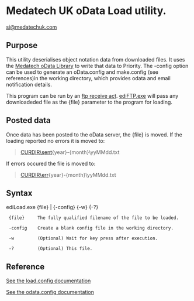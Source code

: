 # Medatech UK oData Load utility.
[si@medatechuk.com](si@medatechuk.com)

## Purpose

This utility deserialises object notation data from downloaded files. 
It uses the [Medatech oData Library](https://github.com/MedatechUK/MedatechEDI/tree/master/oData.net) to write that data to Priority.
The -config option can be used to generate an oData.config and make.config
(see references)in the working directory, which provides odata and email 
notification details.

This program can be run by an [ftp receive act](https://github.com/MedatechUK/MedatechEDI/blob/master/ediftp/default.config). 
[ediFTP.exe](https://github.com/MedatechUK/MedatechEDI/tree/master/ediftp) will pass any downloadeded file as the {file} parameter to the program for loading.

## Posted data

Once data has been posted to the oData server, the {file} is moved.
If the loading reported no errors it is moved to:
> [CURDIR\sent](https://github.com/MedatechUK/MedatechEDI/tree/master/example/sent)\{year}-{month}\yyMMdd.txt

If errors occured the file is moved to:
> [CURDIR\err](https://github.com/MedatechUK/MedatechEDI/tree/master/example/err)\{year}-{month}\yyMMdd.txt

## Syntax

  ediLoad.exe {file} | {-config} {-w} {-?}

	 {file}		The fully qualified filename of the file to be loaded.

	 -config	Create a blank config file in the working directory.

	 -w			(Optional) Wait for key press after execution.

	 -?			(Optional) This file.

## Reference

[See the load.config documentation](https://github.com/MedatechUK/MedatechEDI/blob/master/ediLoad/default.config)

[See the odata.config documentation](https://github.com/MedatechUK/MedatechEDI/blob/master/ediLoad/Resources/odata.config)